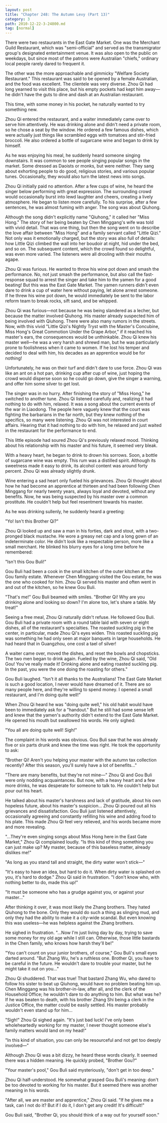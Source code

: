 ```yaml
---
layout: post
title: "Chapter 248: The Autumn Levy (Part 13)"
category: 3
path: 2010-12-22-3-24800.md
tag: [normal]
---
```


There were two restaurants in the East Gate Market. One was the Merchant Guild Restaurant, which was "semi-official" and served as the transmigrator group's designated entertainment venue. It was also open to the public on weekdays, but since most of the patrons were Australian "chiefs," ordinary local people rarely dared to frequent it.

The other was the more approachable and gimmicky "Welfare Society Restaurant." This restaurant was said to be opened by a female Australian, and the food was excellent. The clientele was very diverse. Zhou Qi had long yearned to visit this place, but his empty pockets had kept him away—he didn't have the guts to dine and dash at an Australian restaurant.

This time, with some money in his pocket, he naturally wanted to try something new.

Zhou Qi entered the restaurant, and a waiter immediately came over to serve him attentively. He was drinking alone and didn't need a private room, so he chose a seat by the window. He ordered a few famous dishes, which were actually just things like scrambled eggs with tomatoes and stir-fried broccoli. He also ordered a bottle of sugarcane wine and began to drink by himself.

As he was enjoying his meal, he suddenly heard someone singing downstairs. It was common to see people singing popular songs in the market. Some dressed as Daoists or monks, but were neither. They sang about exhorting people to do good, religious stories, and various popular tunes. Occasionally, they would also turn the latest news into songs.

Zhou Qi initially paid no attention. After a few cups of wine, he heard the singer below performing with great expression. The surrounding crowd would occasionally burst into lewd laughter and cheers, creating a lively atmosphere. He began to listen more carefully. To his surprise, after a few sentences, he was almost fuming with anger. The song was about Qiuhong.

Although the song didn't explicitly name "Qiuhong," it called her "Miss Hong." The story of her being beaten by Chen Minggang's wife was told with vivid detail. That was one thing, but then the song went on to describe the love affair between "Miss Hong" and a family servant called "Little Qizi." Not only was it emotionally charged, but the story was also full of details: how Little Qizi climbed the wall into her boudoir at night, hid under the bed, and so on. The subsequent content, which the crowd found so delightful, was even more varied. The listeners were all drooling with their mouths agape.

Zhou Qi was furious. He wanted to throw his wine pot down and smash the performance. No, not just smash the performance, but also call the fast-response squad to arrest the singer and take him to the yamen for a good beating! But this was the East Gate Market. The yamen runners didn't even dare to drink a cup of water here without paying, let alone arrest someone. If he threw his wine pot down, he would immediately be sent to the labor reform team to break rocks, sift sand, and be whipped.

Zhou Qi was furious—not because he was being slandered as a lecher, but because the matter involved Qiuhong. His master already suspected him of being involved with Qiuhong. There were also many rumors in the streets. Now, with this vivid "Little Qizi's Nightly Tryst with the Master's Concubine, Miss Hong's Great Commotion Under the Grape Arbor," if it reached his master's ears, the consequences would be unthinkable. Zhou Qi knew his master well—he was a very harsh and shrewd man, but he was particularly prone to foolishness when it came to women. If he lost his temper and decided to deal with him, his decades as an apprentice would be for nothing!

Unfortunately, he was on their turf and didn't dare to use force. Zhou Qi was like an ant on a hot pan, drinking cup after cup of wine, just hoping the crowd would disperse soon so he could go down, give the singer a warning, and offer him some silver to get lost.

The singer was in no hurry. After finishing the story of "Miss Hong," he switched to another tune. Zhou Qi listened carefully and, realizing it had nothing to do with him, relaxed. It was a song about the current events of the war in Liaodong. The people here vaguely knew that the court was fighting the barbarians in the far north, but they knew nothing of the specifics, so many were listening. Zhou Qi was not interested in court affairs. Hearing that it had nothing to do with him, he relaxed and just waited in the restaurant for the performance to end.

This little episode had soured Zhou Qi's previously relaxed mood. Thinking about his relationship with his master and his future, it seemed very bleak.

With a heavy heart, he began to drink to drown his sorrows. Soon, a bottle of sugarcane wine was empty. This rum was a distilled spirit. Although its sweetness made it easy to drink, its alcohol content was around forty percent. Zhou Qi was already slightly drunk.

Wine entering a sad heart only fueled his grievances. Zhou Qi thought about how he had become an apprentice at thirteen and had been following Chen Minggang for nearly twenty years, always loyal and devoted, without any benefits. Now, he was being suspected by his master over a common prostitute. He couldn't help but feel resentment towards his master.

As he was drinking sullenly, he suddenly heard a greeting:

"Yo! Isn't this Brother Qi?"

Zhou Qi looked up and saw a man in his forties, dark and stout, with a two-pronged black mustache. He wore a greasy net cap and a long gown of an indeterminate color. He didn't look like a respectable person, more like a small merchant. He blinked his blurry eyes for a long time before he remembered:

"Isn't this Gou Buli!"

Gou Buli had been a cook in the small kitchen of the outer kitchen at the Gou family estate. Whenever Chen Minggang visited the Gou estate, he was the one who cooked for him. Zhou Qi served his master and often went in and out of the kitchen, so he knew Gou Buli.

"That's me!" Gou Buli beamed with smiles. "Brother Qi! Why are you drinking alone and looking so down? I'm alone too, let's share a table. My treat!"

Seeing a free meal, Zhou Qi naturally didn't refuse. He followed Gou Buli. Gou Buli had a private room with a round table laid with seven or eight dishes, all of the restaurant's specialties. The roasted suckling pig in the center, in particular, made Zhou Qi's eyes widen. This roasted suckling pig was something he had only seen at major banquets in large households. He had heard that in Guangzhou, one cost a tael of silver!

A waiter came over, moved the dishes, and reset the bowls and chopsticks. The two men began to drink again. Fueled by the wine, Zhou Qi said, "Old Gou! You've really made it! Drinking alone and eating roasted suckling pig. In the past, you were the one doing the roasting for others."

Gou Buli laughed. "Isn't it all thanks to the Australians! The East Gate Market is such a good location, I never would have dreamed of it. There are so many people here, and they're willing to spend money. I opened a small restaurant, and I'm doing quite well!"

When Zhou Qi heard he was "doing quite well," his old habit would have been to immediately ask for a "handout." But he still had some sense left and knew that the yamen's authority didn't extend to the East Gate Market. He opened his mouth but swallowed his words. He only sighed:

"You all are doing quite well! Sigh!"

The complaint in his words was obvious. Gou Buli saw that he was already five or six parts drunk and knew the time was right. He took the opportunity to ask:

"Brother Qi! Aren't you helping your master with the autumn tax collection recently? After this season, you'll surely have a lot of benefits..."

"There are many benefits, but they're not mine—" Zhou Qi and Gou Buli were only nodding acquaintances. But now, with a heavy heart and a few more drinks, he was desperate for someone to talk to. He couldn't help but pour out his heart.

He talked about his master's harshness and lack of gratitude, about his own hopeless future, about his master's suspicion... Zhou Qi poured out all his grievances and dissatisfaction. Gou Buli just listened attentively, occasionally agreeing and constantly refilling his wine and adding food to his plate. This made Zhou Qi feel very relieved, and his words became more and more revealing.

"...They're even singing songs about Miss Hong here in the East Gate Market," Zhou Qi complained loudly. "Is this kind of thing something you can just make up? My master, because of this baseless matter, already dislikes me!"

"As long as you stand tall and straight, the dirty water won't stick—"

"It's easy to have an idea, but hard to do it. When dirty water is splashed on you, it's hard to dodge." Zhou Qi said in frustration. "I don't know who, with nothing better to do, made this up!"

"It must be someone who has a grudge against you, or against your master..."

After thinking it over, it was most likely the Zhang brothers. They hated Qiuhong to the bone. Only they would do such a thing as slinging mud, and only they had the ability to make it a city-wide scandal. But even knowing this was useless—he was helpless against the Zhang brothers.

He sighed in frustration. "...Now I'm just living day by day, trying to save some money for my old age while I still can. Otherwise, those little bastards in the Chen family, who knows how harsh they'll be!"

"You can't count on your junior brothers, of course," Gou Buli's small eyes darted around. "But Zhang Wu, he's a ruthless one. Brother Qi, you have to be careful in the future. He wouldn't dare to trouble your master, but he might take it out on you..."

Zhou Qi shuddered. That was true! That bastard Zhang Wu, who dared to follow his sister to beat up Qiuhong, would have no problem beating him up. Chen Minggang was his brother-in-law, after all, and the clerk of the Household Office; he wouldn't dare to do anything to him. But what was he? If he was beaten to death, with his brother Zhang Shi being a clerk in the Justice Office, the matter could be easily settled. His master probably wouldn't even stand up for him...

"Sigh!" Zhou Qi sighed again. "It's just bad luck! I've only been wholeheartedly working for my master, I never thought someone else's family matters would land on my head!"

"In this kind of situation, you can only be resourceful and not get too deeply involved—"

Although Zhou Qi was a bit dizzy, he heard these words clearly. It seemed there was a hidden meaning. He quickly probed, "Brother Gou?"

"Your master's pool," Gou Buli said mysteriously, "don't get in too deep."

Zhou Qi half-understood. He somewhat grasped Gou Buli's meaning: don't be too devoted to working for his master. But it seemed there was another meaning in his words.

"After all, we are master and apprentice," Zhou Qi said. "If he gives me a task, can I not do it? But if I do it, I don't get any credit! It's difficult!"

Gou Buli said, "Brother Qi, you should think of a way out for yourself soon."
